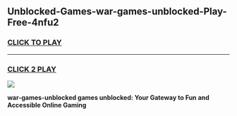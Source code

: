 
## Unblocked-Games-war-games-unblocked-Play-Free-4nfu2
<h3>
<a href="https://premium76.site?title=war-games-unblocked&ref=24M">CLICK TO PLAY</a></h3>
<hr>

<h3>
<a href="https://premium76.site?title=war-games-unblocked&ref=24M">CLICK 2 PLAY</a>
  
</h3>

<a href="https://premium76.site?title=war-games-unblocked&ref=24M"><img src="https://clearcache.store/games.png"></a>


**war-games-unblocked games unblocked: Your Gateway to Fun and Accessible Online Gaming**
